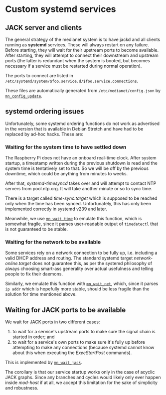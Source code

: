 # Custom systemd services

## JACK server and clients

The general strategy of the medianet system is to have jackd and all clients
running as **systemd** services. These will always restart on any failure.
Before starting, they will wait for their upstream ports to become
available. After starting, they will attempt to connect their downstream
and upstream ports (the latter is redundant when the system is booted, but becomes
necessary if a service must be restarted during normal operation).

The ports to connect are listed in
```/etc/systemd/system/$foo.service.d/$foo.service.connections```.

These files are automatically generated from 
```/etc/medianet/config.json``` by
[```mn_config_update```](../overlay/usr/local/bin/mn_config_update). 


## systemd ordering issues

Unfortunately, some systemd ordering functions do not work as advertised in the
version that is available in Debian Stretch and have had to be replaced by
ad-hoc hacks. These are:

### Waiting for the system time to have settled down

The Raspberry Pi does not have an onboard real-time clock. After system
startup, a timestamp written during the previous shutdown is read and the
system time is tentatively set to that. So we will be off by the previous
downtime, which could be anything from minutes to weeks.

After that, *systemd-timesyncd* takes over and will attempt to contact NTP
servers from pool.ntp.org. It will take another minute or so to sync time.

There is a target called *time-sync.target* which is supposed to be reached
only when the time has been synced. Unfortunately, this has only been
implemented correctly in systemd v239 and later.

Meanwhile, we use
[```mn_wait_time```](../overlay/usr/local/bin/mn_wait_time) to
emulate this function, which is somewhat fragile, since it parses
user-readable output of ```timedatectl``` that is not guaranteed to be stable.

### Waiting for the network to be available

Some services rely on a network connection to be fully up, i.e. including a
valid DHCP address and routing. The standard systemd target
*network-online.target* does not guarantee this, as per the systemd
philosophy of always choosing smart-ass generality over actual usefulness
and telling people to fix their daemons.

Similarly, we emulate this function with
[```mn_wait_net```](../overlay/usr/local/bin/mn_wait_net), which, since it
parses ```ip addr``` which is hopefully more stable, should be less fragile than
the solution for time mentioned above.

## Waiting for JACK ports to be available

We wait for JACK ports in two different cases:
1. to wait for a service's upstream ports to make sure the signal chain is
started in order; and
1. to wait for a service's own ports to make sure it's fully up before
attempting to make any connections (because systemd cannot know about this
when executing the *ExecStartPost* commands).

This is implemented by
[```mn_wait_jack```](../overlay/usr/local/bin/mn_wait_jack).

The corollary is that our service startup works only in the case of acyclic
JACK graphs. Since any branches and cycles would likely only ever happen
inside *mod-host* if at all, we accept this limitation for the sake of
simplicity and robustness.

